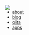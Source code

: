 <a href="https://github.com/anuraghazra/github-readme-stats">
  <img align="left" src="https://github-readme-stats.vercel.app/api/top-langs/?username=retrorocket"/>
</a>

* [about](https://about.retrorocket.biz)
* [blog](https://retrorocket.biz)
* [qiita](https://qiita.com/retrorocket)
* [apps](https://retrorocket.biz/works)
